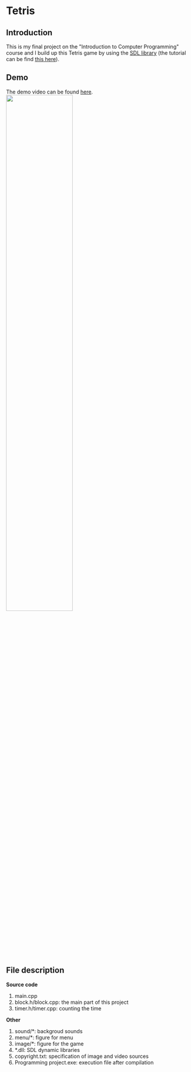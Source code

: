 # Tetris

## Introduction
This is my final project on the "Introduction to Computer Programming" course and I build up this Tetris game by using the [SDL library](https://www.libsdl.org/) (the tutorial can be find [this here](https://lazyfoo.net/tutorials/SDL/)).  

## Demo
The demo video can be found [here](https://www.youtube.com/watch?v=Sjqj0FGU3qI). <br>
<img src="https://github.com/linkingmon/Tetris/blob/main/image/demo.PNG" width="60%">

## File description

**Source code**<br>

1. main.cpp<br>
2. block.h/block.cpp: the main part of this project<br>
3. timer.h/timer.cpp: counting the time<br>

**Other**<br>

1. sound/*: backgroud sounds<br>
2. menu/*: figure for menu<br>
3. image/*: figure for the game<br>
4. *.dll: SDL dynamic libraries<br>
5. copyright.txt: specification of image and video sources<br>
6. Programming project.exe: execution file after compilation
